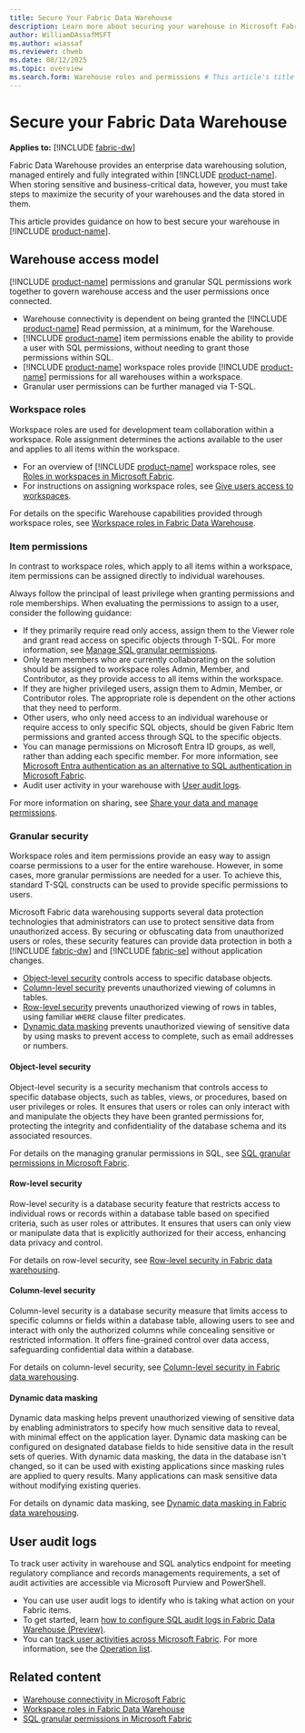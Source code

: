 ```yaml
---
title: Secure Your Fabric Data Warehouse
description: Learn more about securing your warehouse in Microsoft Fabric.
author: WilliamDAssafMSFT
ms.author: wiassaf
ms.reviewer: chweb
ms.date: 08/12/2025
ms.topic: overview
ms.search.form: Warehouse roles and permissions # This article's title should not change. If so, contact engineering.
---
```


# Secure your Fabric Data Warehouse

**Applies to:** [!INCLUDE [fabric-dw](includes/applies-to-version/fabric-dw.md)]

Fabric Data Warehouse provides an enterprise data warehousing solution, managed entirely and fully integrated within [!INCLUDE [product-name](../includes/product-name.md)]. When storing sensitive and business-critical data, however, you must take steps to maximize the security of your warehouses and the data stored in them.

This article provides guidance on how to best secure your warehouse in [!INCLUDE [product-name](../includes/product-name.md)].

<a id="share-a-warehouse"></a>

## Warehouse access model

[!INCLUDE [product-name](../includes/product-name.md)] permissions and granular SQL permissions work together to govern warehouse access and the user permissions once connected.

- Warehouse connectivity is dependent on being granted the [!INCLUDE [product-name](../includes/product-name.md)] Read permission, at a minimum, for the Warehouse.
- [!INCLUDE [product-name](../includes/product-name.md)] item permissions enable the ability to provide a user with SQL permissions, without needing to grant those permissions within SQL.
- [!INCLUDE [product-name](../includes/product-name.md)] workspace roles provide [!INCLUDE [product-name](../includes/product-name.md)] permissions for all warehouses within a workspace.
- Granular user permissions can be further managed via T-SQL.

### Workspace roles

Workspace roles are used for development team collaboration within a workspace. Role assignment determines the actions available to the user and applies to all items within the workspace.

- For an overview of [!INCLUDE [product-name](../includes/product-name.md)] workspace roles, see [Roles in workspaces in Microsoft Fabric](../fundamentals/roles-workspaces.md).
- For instructions on assigning workspace roles, see [Give users access to workspaces](../fundamentals/give-access-workspaces.md).

For details on the specific Warehouse capabilities provided through workspace roles, see [Workspace roles in Fabric Data Warehouse](workspace-roles.md).

### Item permissions

In contrast to workspace roles, which apply to all items within a workspace, item permissions can be assigned directly to individual warehouses. 

Always follow the principal of least privilege when granting permissions and role memberships. When evaluating the permissions to assign to a user, consider the following guidance:

- If they primarily require read only access, assign them to the Viewer role and grant read access on specific objects through T-SQL. For more information, see [Manage SQL granular permissions](sql-granular-permissions.md).
- Only team members who are currently collaborating on the solution should be assigned to workspace roles Admin, Member, and Contributor, as they provide access to all items within the workspace.
- If they are higher privileged users, assign them to Admin, Member, or Contributor roles. The appropriate role is dependent on the other actions that they need to perform.  
- Other users, who only need access to an individual warehouse or require access to only specific SQL objects, should be given Fabric Item permissions and granted access through SQL to the specific objects.
- You can manage permissions on Microsoft Entra ID groups, as well, rather than adding each specific member. For more information, see [Microsoft Entra authentication as an alternative to SQL authentication in Microsoft Fabric](entra-id-authentication.md).
- Audit user activity in your warehouse with [User audit logs](#user-audit-logs).

For more information on sharing, see [Share your data and manage permissions](share-warehouse-manage-permissions.md).

### Granular security

Workspace roles and item permissions provide an easy way to assign coarse permissions to a user for the entire warehouse. However, in some cases, more granular permissions are needed for a user. To achieve this, standard T-SQL constructs can be used to provide specific permissions to users.

Microsoft Fabric data warehousing supports several data protection technologies that administrators can use to protect sensitive data from unauthorized access. By securing or obfuscating data from unauthorized users or roles, these security features can provide data protection in both a [!INCLUDE [fabric-dw](includes/fabric-dw.md)] and [!INCLUDE [fabric-se](includes/fabric-se.md)] without application changes.

- [Object-level security](#object-level-security) controls access to specific database objects.
- [Column-level security](#column-level-security) prevents unauthorized viewing of columns in tables.
- [Row-level security](#row-level-security) prevents unauthorized viewing of rows in tables, using familiar `WHERE` clause filter predicates.
- [Dynamic data masking](#dynamic-data-masking) prevents unauthorized viewing of sensitive data by using masks to prevent access to complete, such as email addresses or numbers.

#### Object-level security

Object-level security is a security mechanism that controls access to specific database objects, such as tables, views, or procedures, based on user privileges or roles. It ensures that users or roles can only interact with and manipulate the objects they have been granted permissions for, protecting the integrity and confidentiality of the database schema and its associated resources.

For details on the managing granular permissions in SQL, see [SQL granular permissions in Microsoft Fabric](sql-granular-permissions.md).

#### Row-level security

Row-level security is a database security feature that restricts access to individual rows or records within a database table based on specified criteria, such as user roles or attributes. It ensures that users can only view or manipulate data that is explicitly authorized for their access, enhancing data privacy and control.

For details on row-level security, see [Row-level security in Fabric data warehousing](row-level-security.md).

#### Column-level security

Column-level security is a database security measure that limits access to specific columns or fields within a database table, allowing users to see and interact with only the authorized columns while concealing sensitive or restricted information. It offers fine-grained control over data access, safeguarding confidential data within a database.

For details on column-level security, see [Column-level security in Fabric data warehousing](column-level-security.md).

#### Dynamic data masking

Dynamic data masking helps prevent unauthorized viewing of sensitive data by enabling administrators to specify how much sensitive data to reveal, with minimal effect on the application layer. Dynamic data masking can be configured on designated database fields to hide sensitive data in the result sets of queries. With dynamic data masking, the data in the database isn't changed, so it can be used with existing applications since masking rules are applied to query results. Many applications can mask sensitive data without modifying existing queries.

For details on dynamic data masking, see [Dynamic data masking in Fabric data warehousing](dynamic-data-masking.md).

## User audit logs

To track user activity in warehouse and SQL analytics endpoint for meeting regulatory compliance and records managements requirements, a set of audit activities are accessible via Microsoft Purview and PowerShell. 

- You can use user audit logs to identify who is taking what action on your Fabric items. 
- To get started, learn [how to configure SQL audit logs in Fabric Data Warehouse (Preview)](configure-sql-audit-logs.md). 
- You can [track user activities across Microsoft Fabric](../admin/track-user-activities.md). For more information, see the [Operation list](../admin/operation-list.md).

## Related content

- [Warehouse connectivity in Microsoft Fabric](connectivity.md)
- [Workspace roles in Fabric Data Warehouse](workspace-roles.md)
- [SQL granular permissions in Microsoft Fabric](sql-granular-permissions.md)
